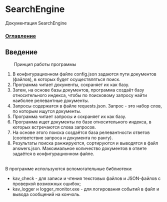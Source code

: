 # SearchEngine
Документация SearchEngine

### [Оглавление](../index.md)

## Введение
&emsp;&emsp;Принцип работы программы
	
1. В конфигурационном файле config.json задаются пути документов (файлов), в которых будет осуществляться поиск.
2. Программа читает документы, сохраняет их как базу.
3. Затем, на основе базы документов, программа создаёт базу относительного индекса, чтобы по поисковому запросу 
найти наиболее релевантные документы.
4. Запросы содержатся в файле requests.json. Запрос - это набор слов, по которым ищутся документы.
5. Программа читает запросы и сохраняет их как базу.
6. Программа ищет документы по базе относительного индекса, в которых встречаются слова запросов.
7. На основе этого поиска создаётся база релевантности ответов (соответствие запроса и документа по рангу).
8. Результаты поиска ранжируются, сортируются и выводятся в файл answers.json. Максимальное количество 
документов в ответе задаётся в конфигурационном файле.

\
В программе используются вспомогательные библиотеки:
- kav_check - для записи и чтения текстовых файлов и JSON-файлов с проверкой возможных ошибок;
- kav_logger и logger_monitor.exe - для логирования событий в файл и вывода сообщений на кончоль.
 
